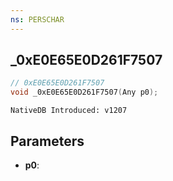 ```yaml
---
ns: PERSCHAR
---
```

## _0xE0E65E0D261F7507

```c
// 0xE0E65E0D261F7507
void _0xE0E65E0D261F7507(Any p0);
```

```
NativeDB Introduced: v1207
```

## Parameters
* **p0**:
